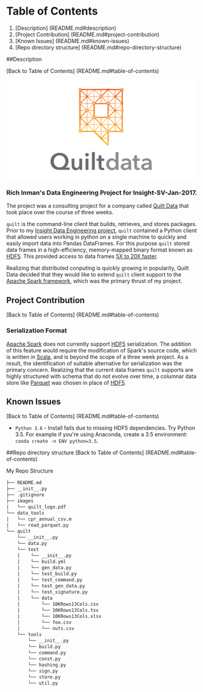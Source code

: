 # Table of Contents

1. [Description] (README.md#description)
2. [Project Contribution] (README.md#project-contribution)
3. [Known Issues] (README.md#known-issues)
4. [Repo directory structure] (README.md#repo-directory-structure)

##Description

[Back to Table of Contents] (README.md#table-of-contents)

<img src="./images/quilt_data.png" width="500">

### Rich Inman's Data Engineering Project for Insight-SV-Jan-2017.

The project was a consulting project for a company called [Quilt Data](https://www.quiltdata.com) that took place over the course of three weeks.

`quilt` is the command-line client that builds, retrieves, and stores packages. 
Prior to my [Insight Data Engineering project](http://insightdataengineering.com/), `quilt` contained a Python client that allowed users working in python on a single machine to quickly and easily import data into Pandas DataFrames. For this purpose `quilt` stored data frames in a high-efficiency, memory-mapped binary format known as [HDF5](https://support.hdfgroup.org/HDF5/). This provided access to data frames [5X to 20X faster](http://wesmckinney.com/blog/pandas-and-apache-arrow/).

Realizing that distributed conputing is quickly growing in popularity, Quilt Data decided that they would like to extend `quilt` client support to the [Apache Spark framework](http://spark.apache.org/), which was the primary thrust of my project.

## Project Contribution
[Back to Table of Contents] (README.md#table-of-contents)

### Serialization Format
[Apache Spark](http://spark.apache.org/) does not currently support [HDF5](https://support.hdfgroup.org/HDF5/) serialization. The addition of this feature would require the modification of Spark's source code, which is written in [Scala](https://www.scala-lang.org/), and is beyond the scope of a three week project. As a result, the identification of suitable alternative for serialization was the primary concern. Realizing that the current data frames `quilt` supports are highly structured with schema that do not evolve over time, a columnar data store like [Parquet](https://parquet.apache.org/) was chosen in place of [HDF5](https://support.hdfgroup.org/HDF5/).

## Known Issues
[Back to Table of Contents] (README.md#table-of-contents)

- `Python 3.6` - Install fails due to missing HDF5 dependencies. Try Python 3.5. For example if you're using Anaconda, create a 3.5 environment: `conda create -n ENV python=3.5`.

##Repo directory structure
[Back to Table of Contents] (README.md#table-of-contents)

My Repo Structure

	├── README.md 
	├── __init__.py
	├── .gitignore
	├── images
	|   └── quilt_logo.pdf
	└── data_tools
	|   └── cpr_annual_csv.m
	|   └── read_parquet.py
	└── quilt
	    └── __init__.py
	    └── data.py
	    └── test
	    |    └── __init__.py
	    |    └── build.yml
	    |    └── gen_data.py
	    |    └── test_build.py
	    |    └── test_command.py
	    |    └── test_gen_data.py
	    |    └── test_signature.py
	    |    └── data
	    |        └── 10KRows13Cols.csv
	    |        └── 10KRows13Cols.tsv
	    |        └── 10KRows13Cols.xlsx
	    |        └── foo.csv
	    |        └── nuts.csv
	    └── tools
	        └── __init__.py
	        └── build.py
	        └── command.py
	        └── const.py
	        └── hashing.py
	        └── sign.py
	        └── store.py
	        └── util.py
